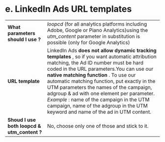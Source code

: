 # e. LinkedIn Ads URL templates

|||
|-|-|
|**What parameters should I use ?**| _loopcd_ (for all analytics platforms including Adobe, Google or Piano Analytics)using the  _utm_content_  parameter in substitution is possible (only for Google Analytics) |
|**URL template**| LinkedIn Ads  **does not allow**  **dynamic tracking templates** , so if you want automatic attribution matching, the Ad ID number must be hard coded in the URL parameters.You can use our  **native matching function** . To use our automatic matching function, put exactly in the UTM parameters the names of the campaign, adgroup & ad with one element per parameter. _Example_  : name of the campaign in the UTM campaign, name of the adgroup in the UTM keyword and name of the ad in UTM content.   |
|**Shoud I use both loopcd & utm_content ?**| No, choose only one of those and stick to it. |